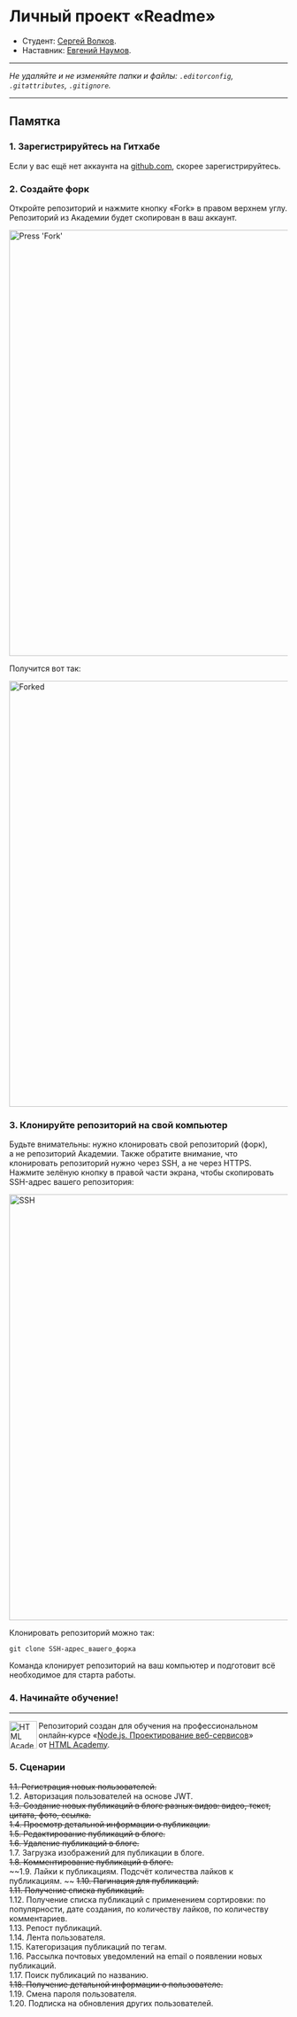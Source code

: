 # Личный проект «Readme»

* Студент: [Сергей Волков](https://up.htmlacademy.ru/nodejs-2/7/user/322851).
* Наставник: [Евгений Наумов](https://htmlacademy.ru/profile/naumov_evg).

---

_Не удаляйте и не изменяйте папки и файлы:_
_`.editorconfig`, `.gitattributes`, `.gitignore`._

---

## Памятка

### 1. Зарегистрируйтесь на Гитхабе

Если у вас ещё нет аккаунта на [github.com](https://github.com/join), скорее зарегистрируйтесь.

### 2. Создайте форк

Откройте репозиторий и нажмите кнопку «Fork» в правом верхнем углу. Репозиторий из Академии будет скопирован в ваш аккаунт.

<img width="769" alt="Press 'Fork'" src="https://cloud.githubusercontent.com/assets/259739/20264045/a1ddbf40-aa7a-11e6-9a1a-724a1c0123c8.png">

Получится вот так:

<img width="769" alt="Forked" src="https://cloud.githubusercontent.com/assets/259739/20264122/f63219a6-aa7a-11e6-945a-89818fc7c014.png">

### 3. Клонируйте репозиторий на свой компьютер

Будьте внимательны: нужно клонировать свой репозиторий (форк), а не репозиторий Академии. Также обратите внимание, что клонировать репозиторий нужно через SSH, а не через HTTPS. Нажмите зелёную кнопку в правой части экрана, чтобы скопировать SSH-адрес вашего репозитория:

<img width="769" alt="SSH" src="https://cloud.githubusercontent.com/assets/259739/20264180/42704126-aa7b-11e6-9ab4-73372b812a53.png">

Клонировать репозиторий можно так:

```
git clone SSH-адрес_вашего_форка
```

Команда клонирует репозиторий на ваш компьютер и подготовит всё необходимое для старта работы.

### 4. Начинайте обучение!

---

<a href="https://htmlacademy.ru/profession/fullstack"><img align="left" width="50" height="50" title="HTML Academy" src="https://up.htmlacademy.ru/static/img/intensive/nodejs/logo-for-github-2.png"></a>

Репозиторий создан для обучения на профессиональном онлайн‑курсе «[Node.js. Проектирование веб-сервисов](https://htmlacademy.ru/profession/fullstack)» от [HTML Academy](https://htmlacademy.ru).

### 5. Сценарии

~~1.1. Регистрация новых пользователей.~~  
1.2. Авторизация пользователей на основе JWT.  
~~1.3. Создание новых публикаций в блоге разных видов: видео, текст, цитата, фото, ссылка.~~  
~~1.4. Просмотр детальной информации о публикации.~~  
~~1.5. Редактирование публикаций в блоге.~~  
~~1.6. Удаление публикаций в блоге.~~  
1.7. Загрузка изображений для публикации в блоге.  
~~1.8. Комментирование публикаций в блоге.~~  
~~1.9. Лайки к публикациям. Подсчёт количества лайков к публикациям. ~~ 
~~1.10. Пагинация для публикаций.~~  
~~1.11. Получение списка публикаций.~~  
1.12. Получение списка публикаций с применением сортировки: по популярности, дате создания, по количеству лайков, по количеству комментариев.  
1.13. Репост публикаций.  
1.14. Лента пользователя.  
1.15. Категоризация публикаций по тегам.  
1.16. Рассылка почтовых уведомлений на email о появлении новых публикаций.  
1.17. Поиск публикаций по названию.  
~~1.18. Получение детальной информации о пользователе.~~  
1.19. Смена пароля пользователя.  
1.20. Подписка на обновления других пользователей.  
